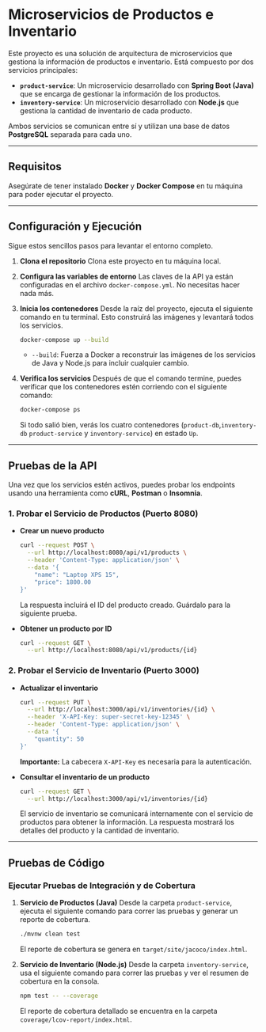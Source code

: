 # **Microservicios de Productos e Inventario**

Este proyecto es una solución de arquitectura de microservicios que gestiona la información de productos e inventario. Está compuesto por dos servicios principales:

* **`product-service`**: Un microservicio desarrollado con **Spring Boot (Java)** que se encarga de gestionar la información de los productos.
* **`inventory-service`**: Un microservicio desarrollado con **Node.js** que gestiona la cantidad de inventario de cada producto.

Ambos servicios se comunican entre sí y utilizan una base de datos **PostgreSQL** separada para cada uno.

---

## **Requisitos**

Asegúrate de tener instalado **Docker** y **Docker Compose** en tu máquina para poder ejecutar el proyecto.

---

## **Configuración y Ejecución**

Sigue estos sencillos pasos para levantar el entorno completo.

1.  **Clona el repositorio**
    Clona este proyecto en tu máquina local.

2.  **Configura las variables de entorno**
    Las claves de la API ya están configuradas en el archivo `docker-compose.yml`. No necesitas hacer nada más.

3.  **Inicia los contenedores**
    Desde la raíz del proyecto, ejecuta el siguiente comando en tu terminal. Esto construirá las imágenes y levantará todos los servicios.

    ```bash
    docker-compose up --build
    ```
    * `--build`: Fuerza a Docker a reconstruir las imágenes de los servicios de Java y Node.js para incluir cualquier cambio.

4.  **Verifica los servicios**
    Después de que el comando termine, puedes verificar que los contenedores estén corriendo con el siguiente comando:

    ```bash
    docker-compose ps
    ```
    Si todo salió bien, verás los cuatro contenedores (`product-db`,`inventory-db` `product-service` y `inventory-service`) en estado `Up`.

---

## **Pruebas de la API**

Una vez que los servicios estén activos, puedes probar los endpoints usando una herramienta como **cURL**, **Postman** o **Insomnia**.

### **1. Probar el Servicio de Productos (Puerto 8080)**

* **Crear un nuevo producto**
    ```bash
    curl --request POST \
      --url http://localhost:8080/api/v1/products \
      --header 'Content-Type: application/json' \
      --data '{
    	"name": "Laptop XPS 15",
    	"price": 1800.00
    }'
    ```
    La respuesta incluirá el ID del producto creado. Guárdalo para la siguiente prueba.

* **Obtener un producto por ID**
    ```bash
    curl --request GET \
      --url http://localhost:8080/api/v1/products/{id}
    ```

### **2. Probar el Servicio de Inventario (Puerto 3000)**

* **Actualizar el inventario**
    ```bash
    curl --request PUT \
      --url http://localhost:3000/api/v1/inventories/{id} \
      --header 'X-API-Key: super-secret-key-12345' \
      --header 'Content-Type: application/json' \
      --data '{
        "quantity": 50
    }'
    ```
    **Importante:** La cabecera `X-API-Key` es necesaria para la autenticación.

* **Consultar el inventario de un producto**
    ```bash
    curl --request GET \
      --url http://localhost:3000/api/v1/inventories/{id}
    ```
    El servicio de inventario se comunicará internamente con el servicio de productos para obtener la información. La respuesta mostrará los detalles del producto y la cantidad de inventario.
---

## **Pruebas de Código**

### **Ejecutar Pruebas de Integración y de Cobertura**

1.  **Servicio de Productos (Java)**
    Desde la carpeta `product-service`, ejecuta el siguiente comando para correr las pruebas y generar un reporte de cobertura.

    ```bash
    ./mvnw clean test
    ```
    El reporte de cobertura se genera en `target/site/jacoco/index.html`.

2.  **Servicio de Inventario (Node.js)**
    Desde la carpeta `inventory-service`, usa el siguiente comando para correr las pruebas y ver el resumen de cobertura en la consola.

    ```bash
    npm test -- --coverage
    ```
    El reporte de cobertura detallado se encuentra en la carpeta `coverage/lcov-report/index.html`.
